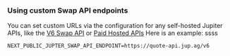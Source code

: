 ### Using custom Swap API endpoints

You can set custom URLs via the configuration for any self-hosted Jupiter APIs, like the [V6 Swap API](https://station.jup.ag/docs/apis/self-hosted) or [Paid Hosted APIs](https://station.jup.ag/docs/apis/self-hosted#paid-hosted-apis) Here is an example:
ssss
```
NEXT_PUBLIC_JUPTER_SWAP_API_ENDPOINT=https://quote-api.jup.ag/v6
```
